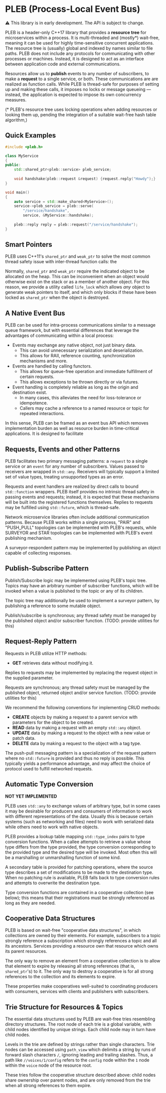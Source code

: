 # PLEB (Process-Local Event Bus)
⚠ This library is in early development.  The API is subject to change.

PLEB is a header-only C++17 library that provides a **resource tree** for microservices within a process.  It is multi-threaded and (mostly*) wait-free, meaning it can be used for highly time-sensitive concurrent applications.  The resource tree is (usually) global and indexed by names similar to file paths.  PLEB does not include any protocols for communicating with other processes or machines.  Instead, it is designed to act as an interface between application code and external communications.

Resources allow us to **publish** events to any number of subscribers, to make a **request** to a single service, or both.  These communications are are realized as function calls.  While PLEB is thread-safe for purposes of setting up and making these calls, it imposes no locks or message queueing — instead, the application is expected to impose its own concurrency measures.

(* PLEB's resource tree uses locking operations when adding resources or looking them up, pending the integration of a suitable wait-free hash table algorithm,)



## Quick  Examples

```C++
#include <pleb.h>

class MyService
{
public:
    std::shared_ptr<pleb::service> pleb_service;
    
    void handshake(pleb::request &request) {request.reply("Howdy");}
}

void main()
{
    auto service = std::make_shared<MyService>();
    service->pleb_service = pleb::serve(
        "/service/handshake",
		service, &MyService::handshake);
    
    pleb::reply reply = pleb::request("/service/handshake");
}
```



## Smart Pointers

PLEB uses C++11's `shared_ptr` and `weak_ptr` to solve the most common thread safety issue with inter-thread function calls:  the 

Normally, `shared_ptr` and `weak_ptr` require the indicated object to be allocated on the heap.  This can be inconvenient when an object would otherwise exist on the stack or as a member of another object.  For this reason, we provide a utility called `life_lock` which allows *any* object to generate weak pointers to itself, and which only blocks if these have been locked as `shared_ptr` when the object is destroyed.


## A Native Event Bus

PLEB can be used for intra-process communications similar to a message queue framework, but with essential differences that leverage the advantages of communicating within a local process:

* Events may exchange any native object, not just binary data.
  * This can avoid unnecessary serialization and deserialization.
  * This allows for RAII, reference counting, synchronization mechanisms and more.
* Events are handled by calling functors.
  * This allows for queue-free operation and immediate fulfillment of certain requests.
  * This allows exceptions to be thrown directly or via futures.
* Event handling is completely reliable as long as the origin and destination exist.
  * In many cases, this alleviates the need for loss-tolerance or idempotence.
  * Callers may cache a reference to a named resource or topic for repeated interactions.

In this sense, PLEB can be framed as an event bus API which removes implementation burden as well as resource burden in time-critical applications.  It is designed to facilitate 



## Requests, Events and other Patterns

PLEB facilitates two primary messaging patterns:  a `request` to a single service or an `event` for any number of subscribers.  Values passed to receivers are wrapped in `std::any`.  Receivers will typically support a limited set of value types, treating unsupported types as an error.

Requests and event handlers are realized by direct calls to bound `std::function` wrappers.  PLEB itself provides no intrinsic thread safety in passing events and requests; instead, it is expected that these mechanisms will be built into the registered functions themselves.  Replies to requests may be fulfilled using `std::future`, which is thread-safe.

Network microservice libraries often include additional communication patterns.  Because PLEB works within a single process, "PAIR" and "PUSH_PULL" topologies can be implemented with PLEB's requests, while SURVEYOR and STAR topologies can be implemented with PLEB's event publishing mechanism.

A surveyor-respondent pattern may be implemented by publishing an object capable of collecting responses.



## Publish-Subscribe Pattern

Publish/Subscribe logic may be implemented using PLEB's topic tree.  Topics may have an arbitrary number of subscriber functions, which will be invoked when a value is published to the topic or any of its children.

The topic tree may additionally be used to implement a surveyor pattern, by publishing a reference to some mutable object.

Publish/subscribe is synchronous; any thread safety must be managed by the published object and/or subscriber function.  (TODO: provide utilities for this)



## Request-Reply Pattern

Requests in PLEB utilize HTTP methods:

* **GET** retrieves data without modifying it.



Replies to requests may be implemented by replacing the request object in the supplied parameter.

Requests are synchronous; any thread safety must be managed by the published object, returned object and/or service function.  (TODO: provide utilities for this)

We recommend the following conventions for implementing CRUD methods:

* **CREATE** objects by making a request to a parent service with parameters for the object to be created.
* **READ** data by making a request with an empty `std::any` object.
* **UPDATE** data by making a request to the object with a new value or patch data.
* **DELETE** data by making a request to the object with a tag type.

The push-pull messaging pattern is a specialization of the request pattern where no `std::future` is provided and thus no reply is possible.  This typically yields a performance advantage, and may affect the choice of protocol used to fulfill networked requests.



## Automatic Type Conversion

**NOT YET IMPLEMENTED**

PLEB uses `std::any` to exchange values of arbitrary type, but in some cases it may be desirable for producers and consumers of information to work with different representations of the data.  Usually this is because certain systems (such as networking and files) need to work with serialized data while others need to work with native objects.

PLEB provides a lookup table mapping `std::type_index` pairs to type conversion functions.  When a callee attempts to retrieve a value whose type differs from the type provided, the type conversion corresponding to the provided type and the desired type will be invoked.  Most often this will be a marshalling or unmarshalling function of some kind.

A secondary table is provided for patching operations, where the source type describes a set of modifications to be made to the destination type.  When no patching rule is available, PLEB falls back to type conversion rules and attempts to overwrite the destination type.

Type conversion functions are contained in a cooperative collection (see below); this means that their registrations must be strongly referenced as long as they are needed.



## Cooperative Data Structures

PLEB is based on wait-free "cooperative data structures", in which collections are owned by their elements.  For example, subscribers to a topic strongly reference a subscription which strongly references a topic and all its ancestors.  Services providing a resource own that resource which owns its parent resources.

The only way to remove an element from a cooperative collection is to allow that element to expire by releasing all strong references (that is, `shared_ptr`'s) to it.  The only way to destroy a cooperative is for all strong references to the collection and its elements to expire.

These properties make cooperatives well-suited to coordinating producers with consumers, services with clients and publishers with subscribers.



## Trie Structure for Resources & Topics

The essential data structures used by PLEB are wait-free tries resembling directory structures.  The root node of each trie is a global variable, with child nodes identified by unique strings.  Each child node may in turn have child nodes.

Levels in the trie are defined by strings rather than single characters.  Trie nodes can be accessed using `path_view` which delimits a string by runs of forward slash characters `/`, ignoring leading and trailing slashes.  Thus, a path like `//voices/1/config` refers to the `config` node within the `1` node within the `voice` node of the resource root.

These tries follow the cooperative structure described above:  child nodes share ownership over parent nodes, and are only removed from the trie when all strong references to them expire.
